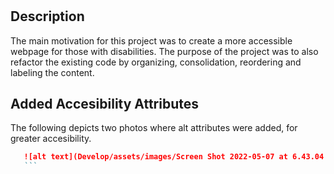 # <Horiseon-Refactor>

## Description

The main motivation for this project was to create a more accessible webpage for those with disabilities. The purpose of the project was to also refactor the existing code by organizing, consolidation, reordering and labeling the content.

## Added Accesibility Attributes

The following depicts two photos where alt attributes were added, for greater accesibility. 
 ```md
    ![alt text](Develop/assets/images/Screen Shot 2022-05-07 at 6.43.04 PM.png)
    ```


